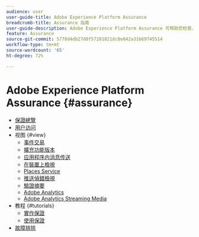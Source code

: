 ```yaml
---
audience: user
user-guide-title: Adobe Experience Platform Assurance
breadcrumb-title: Assurance 指南
user-guide-description: Adobe Experience Platform Assurance 可帮助您检查、证明、模拟和验证您在移动应用程序中收集数据或提供体验的方式。
feature: Assurance
source-git-commit: 5778d4db27d0f57281821dc8e042a31b69745514
workflow-type: tm+mt
source-wordcount: '65'
ht-degree: 72%

---
```



# Adobe Experience Platform Assurance {#assurance}

- [保證總覽](./home.md)
- [用户访问](./user-access.md)
- 视图 {#view}
   - [事件交易](./views/event-transactions.md)
   - [擴充功能版本](./views/extension-versions.md)
   - [应用程序内消息传送](./views/in-app-messaging.md)
   - [在裝置上檢視](./views/on-device-views.md)
   - [Places Service](./views/places-service.md)
   - [推送偵錯檢視](./views/push-debug-view.md)
   - [驗證摘要](./views/validation-summary.md)
   - [Adobe Analytics](./views/adobe-analytics.md)
   - [Adobe Analytics Streaming Media](./views/adobe-analytics-streaming-media.md)
- 教程 {#tutorials}
   - [實作保證](./tutorials/implement-assurance.md)
   - [使用保證](./tutorials/using-assurance.md)
- [故障排除](./troubleshooting.md)